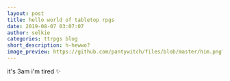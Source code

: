 ```yaml
---
layout: post
title: hello world of tabletop rpgs
date: 2019-08-07 03:07:07
author: selkie
categories: ttrpgs blog
short_description: h-hewwo?
image_preview: https://github.com/pantywitch/files/blob/master/him.png?raw=true
---
```

it's 3am i'm tired
:sparkles:
